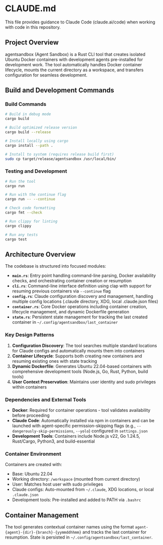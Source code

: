 # CLAUDE.md

This file provides guidance to Claude Code (claude.ai/code) when working with code in this repository.

## Project Overview

agentsandbox (Agent Sandbox) is a Rust CLI tool that creates isolated Ubuntu Docker containers with development agents pre-installed for development work. The tool automatically handles Docker container lifecycle, mounts the current directory as a workspace, and transfers configuration for seamless development.

## Build and Development Commands

### Build Commands

```bash
# Build in debug mode
cargo build

# Build optimized release version
cargo build --release

# Install locally using cargo
cargo install --path .

# Install to system (requires release build first)
sudo cp target/release/agentsandbox /usr/local/bin/
```

### Testing and Development

```bash
# Run the tool
cargo run

# Run with the continue flag
cargo run -- --continue

# Check code formatting
cargo fmt --check

# Run clippy for linting
cargo clippy

# Run any tests
cargo test
```

## Architecture Overview

The codebase is structured into focused modules:

-   **`main.rs`**: Entry point handling command-line parsing, Docker availability checks, and orchestrating container creation or resumption
-   **`cli.rs`**: Command-line interface definition using clap with support for resuming previous containers via `--continue` flag
-   **`config.rs`**: Claude configuration discovery and management, handling multiple config locations (.claude directory, XDG, local .claude.json files)
-   **`container.rs`**: Core Docker operations including container creation, lifecycle management, and dynamic Dockerfile generation
-   **`state.rs`**: Persistent state management for tracking the last created container in `~/.config/agentsandbox/last_container`

### Key Design Patterns

1. **Configuration Discovery**: The tool searches multiple standard locations for Claude configs and automatically mounts them into containers
2. **Container Lifecycle**: Supports both creating new containers and resuming existing ones with state tracking
3. **Dynamic Dockerfile**: Generates Ubuntu 22.04-based containers with comprehensive development tools (Node.js, Go, Rust, Python, build tools)
4. **User Context Preservation**: Maintains user identity and sudo privileges within containers

### Dependencies and External Tools

-   **Docker**: Required for container operations - tool validates availability before proceeding
-   **Claude Code**: Automatically installed via npm in containers and can be launched with agent-specific permission-skipping flags (e.g., `--dangerously-skip-permissions`, `--yolo`) configured in `settings.json`
-   **Development Tools**: Containers include Node.js v22, Go 1.24.5, Rust/Cargo, Python3, and build-essential

### Container Environment

Containers are created with:

-   Base: Ubuntu 22.04
-   Working directory: `/workspace` (mounted from current directory)
-   User: Matches host user with sudo privileges
-   Claude configs: Auto-mounted from `~/.claude`, XDG locations, or local `.claude.json`
-   Development tools: Pre-installed and added to PATH via `.bashrc`

## Container Management

The tool generates contextual container names using the format `agent-{agent}-{dir}-{branch}-{yymmddhhmm}` and tracks the last container for resumption. State is persisted in `~/.config/agentsandbox/last_container`.

